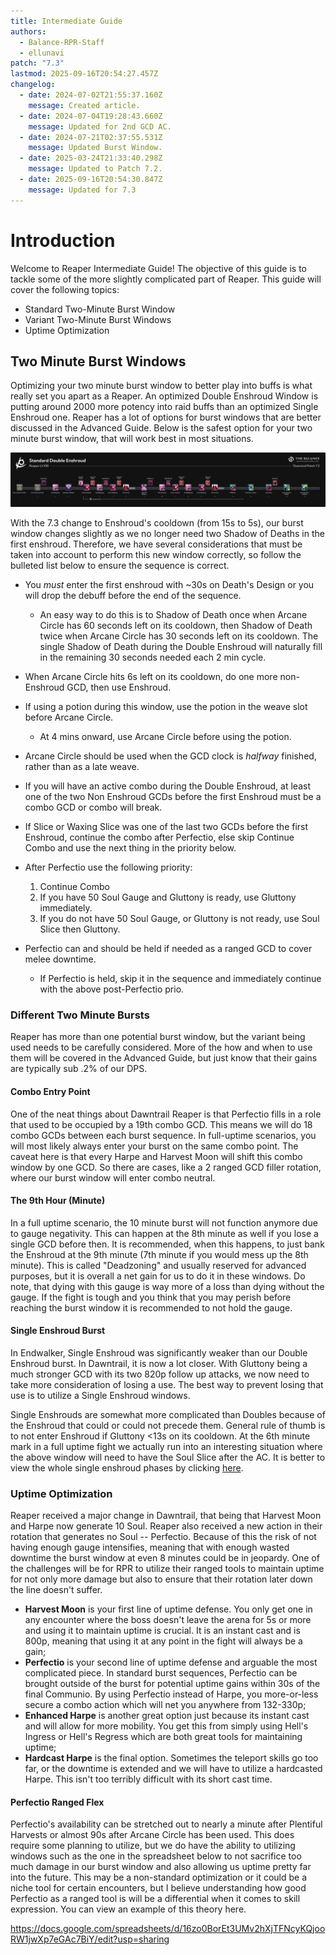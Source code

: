 ```yaml
---
title: Intermediate Guide
authors:
  - Balance-RPR-Staff
  - ellunavi
patch: "7.3"
lastmod: 2025-09-16T20:54:27.457Z
changelog:
  - date: 2024-07-02T21:55:37.160Z
    message: Created article.
  - date: 2024-07-04T19:28:43.660Z
    message: Updated for 2nd GCD AC.
  - date: 2024-07-21T02:37:55.531Z
    message: Updated Burst Window.
  - date: 2025-03-24T21:33:40.298Z
    message: Updated to Patch 7.2.
  - date: 2025-09-16T20:54:30.847Z
    message: Updated for 7.3
---
```

# Introduction

Welcome to Reaper Intermediate Guide! The objective of this guide is to tackle some of the more slightly complicated part of Reaper. This guide will cover the following topics:

* Standard Two-Minute Burst Window
* Variant Two-Minute Burst Windows
* Uptime Optimization

## Two Minute Burst Windows

Optimizing your two minute burst window to better play into buffs is what really set you apart as a Reaper. An optimized Double Enshroud Window is putting around 2000 more potency into raid buffs than an optimized Single Enshroud one. Reaper has a lot of options for burst windows that are better discussed in the Advanced Guide. Below is the safest option for your two minute burst window, that will work best in most situations. 

![](/img/jobs/rpr/reaper-standard-double-enshroud7.3.png "Reaper Standard Burst")



With the 7.3 change to Enshroud's cooldown (from 15s to 5s), our burst window changes slightly as we no longer need two Shadow of Deaths in the first enshroud. Therefore, we have several considerations that must be taken into account to perform this new window correctly, so follow the bulleted list below to ensure the sequence is correct. 

* You *must* enter the first enshroud with ~30s on Death's Design or you will drop the debuff before the end of the sequence.

  * An easy way to do this is to Shadow of Death once when Arcane Circle has 60 seconds left on its cooldown, then Shadow of Death twice when Arcane Circle has 30 seconds left on its cooldown. The single Shadow of Death during the Double Enshroud will naturally fill in the remaining 30 seconds needed each 2 min cycle.
* When Arcane Circle hits 6s left on its cooldown, do one more non-Enshroud GCD, then use Enshroud.
* If using a potion during this window, use the potion in the weave slot before Arcane Circle.

  * At 4 mins onward, use Arcane Circle before using the potion.
*  Arcane Circle should be used when the GCD clock is *halfway* finished, rather than as a late weave. 
* If you will have an active combo during the Double Enshroud, at least one of the two Non Enshroud GCDs before the first Enshroud must be a combo GCD or combo will break.
* If Slice or Waxing Slice was one of the last two GCDs before the first Enshroud, continue the combo after Perfectio, else skip Continue Combo and use the next thing in the priority below.
* After Perfectio use the following priority:

  1. Continue Combo 
  2. If you have 50 Soul Gauge and Gluttony is ready, use Gluttony immediately.
  3. If you do not have 50 Soul Gauge, or Gluttony is not ready, use Soul Slice then Gluttony. 
* Perfectio can and should be held if needed as a ranged GCD to cover melee downtime.

  * If Perfectio is held, skip it in the sequence and immediately continue with the above post-Perfectio prio.

### Different Two Minute Bursts

Reaper has more than one potential burst window, but the variant being used needs to be carefully considered. More of the how and when to use them will be covered in the Advanced Guide, but just know that their gains are typically sub .2% of our DPS.

#### Combo Entry Point

One of the neat things about Dawntrail Reaper is that Perfectio fills in a role that used to be occupied by a 19th combo GCD. This means we will do 18 combo GCDs between each burst sequence. In full-uptime scenarios, you will most likely always enter your burst on the same combo point. The caveat here is that every Harpe and Harvest Moon will shift this combo window by one GCD. So there are cases, like a 2 ranged GCD filler rotation, where our burst window will enter combo neutral.

#### The 9th Hour (Minute)

In a full uptime scenario, the 10 minute burst will not function anymore due to gauge negativity. This can happen at the 8th minute as well if you lose a single GCD before then. It is recommended, when this happens, to just bank the Enshroud at the 9th minute (7th minute if you would mess up the 8th minute). This is called "Deadzoning" and usually reserved for advanced purposes, but it is overall a net gain for us to do it in these windows. Do note, that dying with this gauge is way more of a loss than dying without the gauge. If the fight is tough and you think that you may perish before reaching the burst window it is recommended to not hold the gauge.

#### Single Enshroud Burst

In Endwalker, Single Enshroud was significantly weaker than our Double Enshroud burst. In Dawntrail, it is now a lot closer. With Gluttony being a much stronger GCD with its two 820p follow up attacks, we now need to take more consideration of losing a use. The best way to prevent losing that use is to utilize a Single Enshroud windows. 

Single Enshrouds are somewhat more complicated than Doubles because of the Enshroud that could or could not precede them. General rule of thumb is to not enter Enshroud if Gluttony <13s on its cooldown. At the 6th minute mark in a full uptime fight we actually run into an interesting situation where the above window will need to have the Soul Slice after the AC. It is better to view the whole single enshroud phases by clicking [here](https://docs.google.com/spreadsheets/d/1qIE7mfMSVKtAUxAHEbG0llNawygWcujYwUR8wKIkE5M/edit?usp=sharing). 

### Uptime Optimization

Reaper received a major change in Dawntrail, that being that Harvest Moon and Harpe now generate 10 Soul. Reaper also received a new action in their rotation that generates no Soul -- Perfectio. Because of this the risk of not having enough gauge intensifies, meaning that with enough wasted downtime the burst window at even 8 minutes could be in jeopardy. One of the challenges will be for RPR to utilize their ranged tools to maintain uptime for not only more damage but also to ensure that their rotation later down the line doesn't suffer.

* **Harvest Moon** is your first line of uptime defense. You only get one in any encounter where the boss doesn't leave the arena for 5s or more and using it to maintain uptime is crucial. It is an instant cast and is 800p, meaning that using it at any point in the fight will always be a gain;
* **Perfectio** is your second line of uptime defense and arguable the most complicated piece. In standard burst sequences, Perfectio can be brought outside of the burst for potential uptime gains within 30s of the final Communio. By using Perfectio instead of Harpe, you more-or-less secure a combo action which will net you anywhere from 132-330p;
* **Enhanced Harpe** is another great option just because its instant cast and will allow for more mobility. You get this from simply using Hell's Ingress or Hell's Regress which are both great tools for maintaining uptime;
* **Hardcast Harpe** is the final option. Sometimes the teleport skills go too far, or the downtime is extended and we will have to utilize a hardcasted Harpe. This isn't too terribly difficult with its short cast time.

#### Perfectio Ranged Flex

Perfectio's availability can be stretched out to nearly a minute after Plentiful Harvests or almost 90s after Arcane Circle has been used. This does require some planning to utilize, but we do have the ability to utilizing windows such as the one in the spreadsheet below to not sacrifice too much damage in our burst window and also allowing us uptime pretty far into the future. This may be a non-standard optimization or it could be a niche tool for certain encounters, but I believe understanding how good Perfectio as a ranged tool is will be a differential when it comes to skill expression. You can view an example of this theory here.

<https://docs.google.com/spreadsheets/d/16zo0BorEt3UMv2hXjTFNcyKQjooRW1jwXp7eGAc7BiY/edit?usp=sharing>